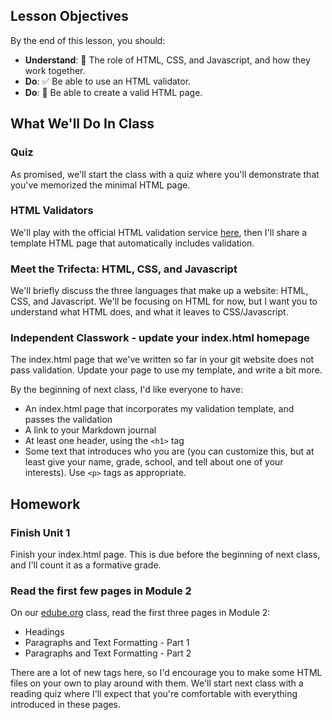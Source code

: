 ## Lesson Objectives
By the end of this lesson, you should:

- **Understand**: 🤝 The role of HTML, CSS, and Javascript, and how they work together. 
- **Do**: ✅ Be able to use an HTML validator. 
- **Do**: 📝 Be able to create a valid HTML page. 

## What We'll Do In Class

### Quiz
As promised, we'll start the class with a quiz where you'll demonstrate that you've memorized the minimal HTML page.

### HTML Validators
We'll play with the official HTML validation service [here](https://validator.w3.org/detailed.html#validate-by-upload), then I'll share a template HTML page that automatically includes validation.

### Meet the Trifecta: HTML, CSS, and Javascript
We'll briefly discuss the three languages that make up a website: HTML, CSS, and Javascript. We'll be focusing on HTML for now, but I want you to understand what HTML does, and what it leaves to CSS/Javascript.

### Independent Classwork - update your index.html homepage
The index.html page that we've written so far in your git website does not pass validation. Update your page to use my template, and write a bit more.

By the beginning of next class, I'd like everyone to have:
- An index.html page that incorporates my validation template, and passes the validation
- A link to your Markdown journal
- At least one header, using the `<h1>` tag
- Some text that introduces who you are (you can customize this, but at least give your name, grade, school, and tell about one of your interests). Use `<p>` tags as appropriate.

## Homework

### Finish Unit 1
Finish your index.html page. This is due before the beginning of next class, and I'll count it as a formative grade.

### Read the first few pages in Module 2
On our [edube.org](edube.org) class, read the first three pages in Module 2:
- Headings
- Paragraphs and Text Formatting - Part 1
- Paragraphs and Text Formatting - Part 2

There are a lot of new tags here, so I'd encourage you to make some HTML files on your own to play around with them. We'll start next class with a reading quiz where I'll expect that you're comfortable with everything introduced in these pages.